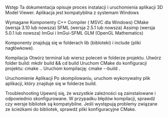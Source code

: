 Wstęp
Ta dokumentacja opisuje proces instalacji i uruchomienia aplikacji 3D Model Viewer. Aplikacja jest kompatybilna z systemam Windows

Wymagane Komponenty
C++ Compiler ( MSVC dla Windows)
CMake (wersja 3.10 lub nowsza)
SFML (wersja 2.5.1 lub nowsza)
Assimp (wersja 5.0.1 lub nowsza)
ImGui i ImGui-SFML
GLM (OpenGL Mathematics)

Komponenty znajdują się w folderach lib (bibloteki) i include (pliki nagłówkowe).

Kompilacja
Otwórz terminal lub wiersz poleceń w folderze projektu.
Utwórz folder build: mkdir build && cd build
Uruchom CMake do konfiguracji projektu: cmake ..
Uruchom kompilację: cmake --build .

Uruchomienie Aplikacji
Po skompilowaniu, uruchom wykonywalny plik aplikacji, który znajduje się w folderze build.

Troubleshooting
Upewnij się, że wszystkie zależności są zainstalowane i odpowiednio skonfigurowane.
W przypadku błędów kompilacji, sprawdź czy wersje bibliotek są kompatybilne.
Jeśli występują problemy związane ze ścieżkami do bibliotek, sprawdź pliki konfiguracyjne CMake.
